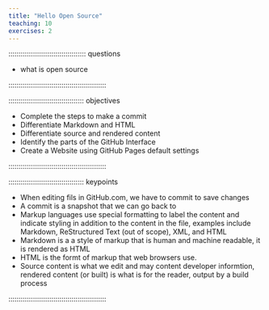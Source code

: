 ```yaml
---
title: "Hello Open Source"
teaching: 10
exercises: 2
---
```


:::::::::::::::::::::::::::::::::::::: questions 

- what is open source

::::::::::::::::::::::::::::::::::::::::::::::::

::::::::::::::::::::::::::::::::::::: objectives

- Complete the steps to make a commit
- Differentiate Markdown and HTML
- Differentiate source and rendered content
- Identify the parts of the GitHub Interface
- Create a Website using GitHub Pages default settings

::::::::::::::::::::::::::::::::::::::::::::::::






::::::::::::::::::::::::::::::::::::: keypoints 

- When editing fils in GitHub.com, we have to commit to save changes
- A commit is a snapshot that we can go back to
- Markup languages use special formatting to label the content and indicate styling in addition to the content in the file, examples include Markdown, ReStructured Text (out of scope), XML, and HTML
- Markdown is a a style of markup that is human and machine readable, it is rendered as HTML
- HTML is the formt of markup that web browsers use. 
- Source content is what we edit and may content developer informtion, rendered content (or built) is what is for the reader, output by a build process


::::::::::::::::::::::::::::::::::::::::::::::::